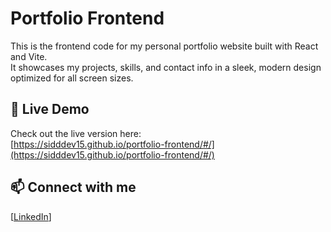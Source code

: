 # Portfolio Frontend

This is the frontend code for my personal portfolio website built with React and Vite.  
It showcases my projects, skills, and contact info in a sleek, modern design optimized for all screen sizes.

## 🚀 Live Demo
Check out the live version here:  
[https://sidddev15.github.io/portfolio-frontend/#/](https://sidddev15.github.io/portfolio-frontend/#/)

## 📫 Connect with me  
[[LinkedIn](https://www.linkedin.com/in/siddharth1599/)]
